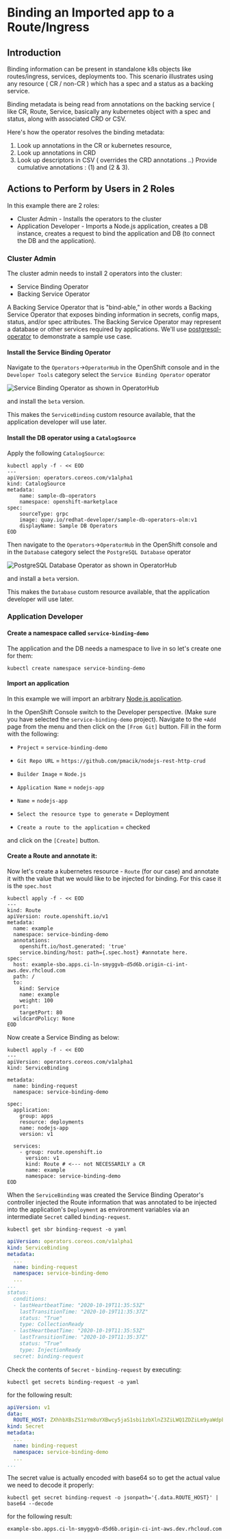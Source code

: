 # Binding an Imported app to a Route/Ingress

## Introduction

Binding information can be present in standalone k8s objects like routes/ingress, services, deployments too. This scenario illustrates using any resource ( CR / non-CR ) which has a spec and a status as a backing service.

Binding metadata is being read from annotations on the backing service ( like CR, Route, Service, basically any kubernetes object with a spec and status, along with associated CRD or CSV.

Here's how the operator resolves the binding metadata:

1) Look up annotations in the CR or kubernetes resource,
2) Look up annotations in CRD
3) Look up descriptors in CSV ( overrides the CRD annotations ..)
Provide cumulative annotations : (1) and (2 & 3).


## Actions to Perform by Users in 2 Roles

In this example there are 2 roles:

* Cluster Admin - Installs the operators to the cluster
* Application Developer - Imports a Node.js application, creates a DB instance, creates a request to bind the application and DB (to connect the DB and the application).

### Cluster Admin

The cluster admin needs to install 2 operators into the cluster:

* Service Binding Operator
* Backing Service Operator

A Backing Service Operator that is "bind-able," in other
words a Backing Service Operator that exposes binding information in secrets, config maps, status, and/or spec
attributes. The Backing Service Operator may represent a database or other services required by
applications. We'll use [postgresql-operator](https://github.com/operator-backing-service-samples/postgresql-operator) to
demonstrate a sample use case.

#### Install the Service Binding Operator

Navigate to the `Operators`->`OperatorHub` in the OpenShift console and in the `Developer Tools` category select the `Service Binding Operator` operator

![Service Binding Operator as shown in OperatorHub](../../assets/operator-hub-sbo-screenshot.png)

and install the `beta` version.

This makes the `ServiceBinding` custom resource available, that the application developer will use later.

#### Install the DB operator using a `CatalogSource`

Apply the following `CatalogSource`:

```shell
kubectl apply -f - << EOD
---
apiVersion: operators.coreos.com/v1alpha1
kind: CatalogSource
metadata:
    name: sample-db-operators
    namespace: openshift-marketplace
spec:
    sourceType: grpc
    image: quay.io/redhat-developer/sample-db-operators-olm:v1
    displayName: Sample DB Operators
EOD
```

Then navigate to the `Operators`->`OperatorHub` in the OpenShift console and in the `Database` category select the `PostgreSQL Database` operator

![PostgreSQL Database Operator as shown in OperatorHub](../../assets/operator-hub-pgo-screenshot.png)

and install a `beta` version.

This makes the `Database` custom resource available, that the application developer will use later.

### Application Developer

#### Create a namespace called `service-binding-demo`

The application and the DB needs a namespace to live in so let's create one for them:

```shell
kubectl create namespace service-binding-demo
```

#### Import an application

In this example we will import an arbitrary [Node.js application](https://github.com/pmacik/nodejs-rest-http-crud).

In the OpenShift Console switch to the Developer perspective. (Make sure you have selected the `service-binding-demo` project). Navigate to the `+Add` page from the menu and then click on the `[From Git]` button. Fill in the form with the following:

* `Project` = `service-binding-demo`
* `Git Repo URL` = `https://github.com/pmacik/nodejs-rest-http-crud`
* `Builder Image` = `Node.js`
* `Application Name` = `nodejs-app`
* `Name` = `nodejs-app`

* `Select the resource type to generate` = Deployment
* `Create a route to the application` = checked

and click on the `[Create]` button.

#### Create a Route and annotate it:

Now let's create a kubernetes resource - `Route` (for our case) and annotate it with the value that we would like to be injected for binding. For this case it is the `spec.host`

``` shell
kubectl apply -f - << EOD
---
kind: Route
apiVersion: route.openshift.io/v1
metadata:
  name: example
  namespace: service-binding-demo
  annotations:
    openshift.io/host.generated: 'true'
    service.binding/host: path={.spec.host} #annotate here.
spec:
  host: example-sbo.apps.ci-ln-smyggvb-d5d6b.origin-ci-int-aws.dev.rhcloud.com
  path: /
  to:
    kind: Service
    name: example
    weight: 100
  port:
    targetPort: 80
  wildcardPolicy: None
EOD
```

Now create a Service Binding as below:

``` shell
kubectl apply -f - << EOD
---
apiVersion: operators.coreos.com/v1alpha1
kind: ServiceBinding

metadata:
  name: binding-request
  namespace: service-binding-demo

spec:
  application:
    group: apps
    resource: deployments
    name: nodejs-app
    version: v1

  services:
    - group: route.openshift.io
      version: v1
      kind: Route # <--- not NECESSARILY a CR
      name: example
      namespace: service-binding-demo
EOD
```

When the `ServiceBinding` was created the Service Binding Operator's controller injected the Route information that was annotated to be injected into the application's `Deployment` as environment variables via an intermediate `Secret` called `binding-request`.

```shell
kubectl get sbr binding-request -o yaml
```
```yaml
apiVersion: operators.coreos.com/v1alpha1
kind: ServiceBinding
metadata:
  ...
  name: binding-request
  namespace: service-binding-demo
  ...
...
status:
  conditions:
  - lastHeartbeatTime: "2020-10-19T11:35:53Z"
    lastTransitionTime: "2020-10-19T11:35:37Z"
    status: "True"
    type: CollectionReady
  - lastHeartbeatTime: "2020-10-19T11:35:53Z"
    lastTransitionTime: "2020-10-19T11:35:37Z"
    status: "True"
    type: InjectionReady
  secret: binding-request
```

Check the contents of `Secret` - `binding-request` by executing:

```shell
kubectl get secrets binding-request -o yaml 
```

for the following result:

```yaml
apiVersion: v1
data:
  ROUTE_HOST: ZXhhbXBsZS1zYm8uYXBwcy5jaS1sbi1zbXlnZ3ZiLWQ1ZDZiLm9yaWdpbi1jaS1pbnQtYXdzLmRldi5yaGNsb3VkLmNvbQ==
kind: Secret
metadata:
  ...
  name: binding-request
  namespace: service-binding-demo
  ...
...
```

The secret value is actually encoded with base64 so to get the actual value we need to decode it properly:

```shell
kubectl get secret binding-request -o jsonpath='{.data.ROUTE_HOST}' | base64 --decode
```
for the following result:
```
example-sbo.apps.ci-ln-smyggvb-d5d6b.origin-ci-int-aws.dev.rhcloud.com
```
